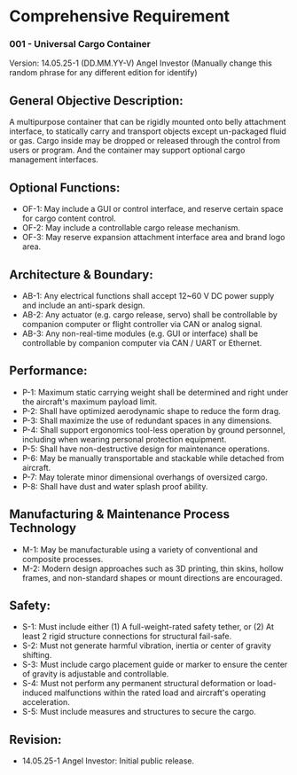 # Comprehensive Requirement 
### 001 - Universal Cargo Container
Version: 14.05.25-1 (DD.MM.YY-V) Angel Investor (Manually change this random phrase for any different edition for identify)

## General Objective Description:
A multipurpose container that can be rigidly mounted onto belly attachment interface, to statically carry and transport objects except un-packaged fluid or gas. 
Cargo inside may be dropped or released through the control from users or program. And the container may support optional cargo management interfaces.

## Optional Functions:
- OF-1: May include a GUI or control interface, and reserve certain space for cargo content control.
- OF-2: May include a controllable cargo release mechanism.
- OF-3: May reserve expansion attachment interface area and brand logo area.

## Architecture & Boundary:
- AB-1: Any electrical functions shall accept 12~60 V DC power supply and include an anti-spark design.
- AB-2: Any actuator (e.g. cargo release, servo) shall be controllable by companion computer or flight controller via CAN or analog signal.
- AB-3: Any non-real-time modules (e.g. GUI or interface) shall be controllable by companion computer via CAN / UART or Ethernet.

## Performance:
- P-1: Maximum static carrying weight shall be determined and right under the aircraft's maximum payload limit.
- P-2: Shall have optimized aerodynamic shape to reduce the form drag.
- P-3: Shall maximize the use of redundant spaces in any dimensions.
- P-4: Shall support ergonomics tool-less operation by ground personnel, including when wearing personal protection equipment.
- P-5: Shall have non-destructive design for maintenance operations.
- P-6: May be manually transportable and stackable while detached from aircraft.
- P-7: May tolerate minor dimensional overhangs of oversized cargo.
- P-8: Shall have dust and water splash proof ability.

## Manufacturing & Maintenance Process Technology
- M-1: May be manufacturable using a variety of conventional and composite processes.
- M-2: Modern design approaches such as 3D printing, thin skins, hollow frames, and non-standard shapes or mount directions are encouraged.

## Safety:
- S-1: Must include either (1) A full-weight-rated safety tether, or (2) At least 2 rigid structure connections for structural fail-safe.
- S-2: Must not generate harmful vibration, inertia or center of gravity shifting.
- S-3: Must include cargo placement guide or marker to ensure the center of gravity is adjustable and controllable.
- S-4: Must not perform any permanent structural deformation or load-induced malfunctions within the rated load and aircraft's operating acceleration.
- S-5: Must include measures and structures to secure the cargo.

## Revision:
- 14.05.25-1 Angel Investor: Initial public release.
